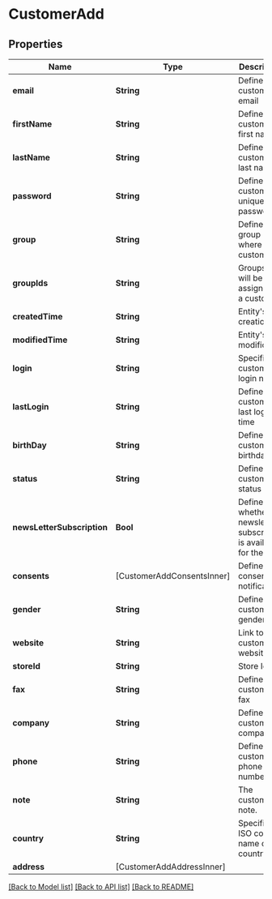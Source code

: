 # CustomerAdd

## Properties
Name | Type | Description | Notes
------------ | ------------- | ------------- | -------------
**email** | **String** | Defines customer&#39;s email | 
**firstName** | **String** | Defines customer&#39;s first name | 
**lastName** | **String** | Defines customer&#39;s last name | 
**password** | **String** | Defines customer&#39;s unique password | [optional] 
**group** | **String** | Defines the group where the customer | [optional] 
**groupIds** | **String** | Groups that will be assigned to a customer | [optional] 
**createdTime** | **String** | Entity&#39;s date creation | [optional] 
**modifiedTime** | **String** | Entity&#39;s date modification | [optional] 
**login** | **String** | Specifies customer&#39;s login name | [optional] 
**lastLogin** | **String** | Defines customer&#39;s last login time | [optional] 
**birthDay** | **String** | Defines customer&#39;s birthday | [optional] 
**status** | **String** | Defines customer&#39;s status | [optional] [default to "enabled"]
**newsLetterSubscription** | **Bool** | Defines whether the newsletter subscription is available for the user | [optional] [default to false]
**consents** | [CustomerAddConsentsInner] | Defines consents to notifications | [optional] 
**gender** | **String** | Defines customer&#39;s gender | [optional] 
**website** | **String** | Link to customer website | [optional] 
**storeId** | **String** | Store Id | [optional] 
**fax** | **String** | Defines customer&#39;s fax | [optional] 
**company** | **String** | Defines customer&#39;s company | [optional] 
**phone** | **String** | Defines customer&#39;s phone number | [optional] 
**note** | **String** | The customer note. | [optional] 
**country** | **String** | Specifies ISO code or name of country | [optional] 
**address** | [CustomerAddAddressInner] |  | [optional] 

[[Back to Model list]](../README.md#documentation-for-models) [[Back to API list]](../README.md#documentation-for-api-endpoints) [[Back to README]](../README.md)


